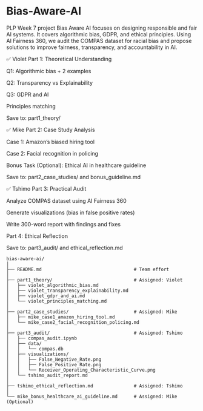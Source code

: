 # Bias-Aware-AI
PLP Week 7 project Bias Aware AI focuses on designing responsible and fair AI systems. It covers algorithmic bias, GDPR, and ethical principles. Using AI Fairness 360, we audit the COMPAS dataset for racial bias and propose solutions to improve fairness, transparency, and accountability in AI.




✅ Violet
Part 1: Theoretical Understanding

Q1: Algorithmic bias + 2 examples

Q2: Transparency vs Explainability

Q3: GDPR and AI

Principles matching

Save to: part1_theory/


✅ Mike
Part 2: Case Study Analysis

Case 1: Amazon’s biased hiring tool

Case 2: Facial recognition in policing

Bonus Task (Optional): Ethical AI in healthcare guideline

Save to: part2_case_studies/ and bonus_guideline.md


✅ Tshimo
Part 3: Practical Audit

Analyze COMPAS dataset using AI Fairness 360

Generate visualizations (bias in false positive rates)

Write 300-word report with findings and fixes

Part 4: Ethical Reflection

Save to: part3_audit/ and ethical_reflection.md




```
bias-aware-ai/
│
├── README.md                                  # Team effort
│
├── part1_theory/                              # Assigned: Violet
│   ├── violet_algorithmic_bias.md
│   ├── violet_transparency_explainability.md
│   ├── violet_gdpr_and_ai.md
│   └── violet_principles_matching.md
│
├── part2_case_studies/                        # Assigned: Mike
│   ├── mike_case1_amazon_hiring_tool.md
│   └── mike_case2_facial_recognition_policing.md
│
├── part3_audit/                               # Assigned: Tshimo
│   ├── compas_audit.ipynb
│   ├── data/
│   │   └── compas.db
│   ├── visualizations/
│   │   ├── False_Negative_Rate.png
│   │   ├── False_Positive_Rate.png
│   │   └── Receiver_Operating_Characteristic_Curve.png
│   └── tshimo_audit_report.md
│
├── tshimo_ethical_reflection.md               # Assigned: Tshimo
│
└── mike_bonus_healthcare_ai_guideline.md      # Assigned: Mike (Optional)
```